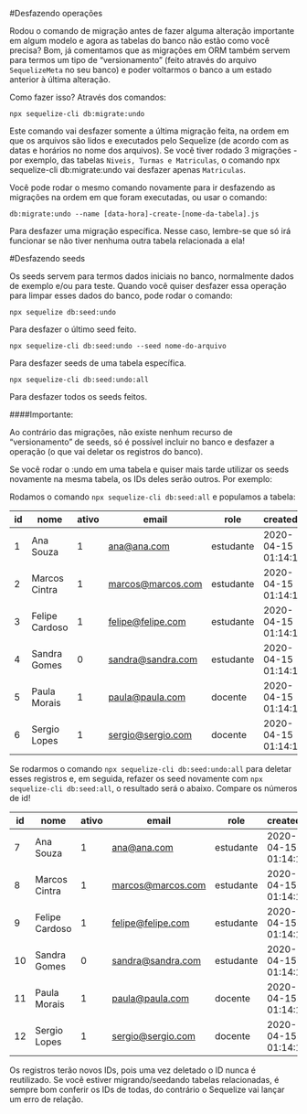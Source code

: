 #Desfazendo operações

Rodou o comando de migração antes de fazer alguma alteração importante em algum modelo e agora as tabelas do banco não estão como você precisa? Bom, já comentamos que as migrações em ORM também servem para termos um tipo de “versionamento” (feito através do arquivo `SequelizeMeta` no seu banco) e poder voltarmos o banco a um estado anterior à última alteração.

Como fazer isso? Através dos comandos:

```
npx sequelize-cli db:migrate:undo
```

Este comando vai desfazer somente a última migração feita, na ordem em que os arquivos são lidos e executados pelo Sequelize (de acordo com as datas e horários no nome dos arquivos). Se você tiver rodado 3 migrações - por exemplo, das tabelas `Niveis, Turmas e Matriculas`, o comando npx sequelize-cli db:migrate:undo vai desfazer apenas `Matriculas`.

Você pode rodar o mesmo comando novamente para ir desfazendo as migrações na ordem em que foram executadas, ou usar o comando:

```
db:migrate:undo --name [data-hora]-create-[nome-da-tabela].js
```

Para desfazer uma migração específica. Nesse caso, lembre-se que só irá funcionar se não tiver nenhuma outra tabela relacionada a ela!

#Desfazendo seeds

Os seeds servem para termos dados iniciais no banco, normalmente dados de exemplo e/ou para teste. Quando você quiser desfazer essa operação para limpar esses dados do banco, pode rodar o comando:

```
npx sequelize db:seed:undo
```

Para desfazer o último seed feito.

```
npx sequelize-cli db:seed:undo --seed nome-do-arquivo
```

Para desfazer seeds de uma tabela específica.

```
npx sequelize-cli db:seed:undo:all
```

Para desfazer todos os seeds feitos.

####Importante:

Ao contrário das migrações, não existe nenhum recurso de “versionamento” de seeds, só é possível incluir no banco e desfazer a operação (o que vai deletar os registros do banco).

Se você rodar o :undo em uma tabela e quiser mais tarde utilizar os seeds novamente na mesma tabela, os IDs deles serão outros. Por exemplo:

Rodamos o comando `npx sequelize-cli db:seed:all` e populamos a tabela:

| id  | nome           | ativo | email             | role      | createdAt           | updatedAt           |
| --- | -------------- | ----- | ----------------- | --------- | ------------------- | ------------------- |
| 1   | Ana Souza      | 1     | ana@ana.com       | estudante | 2020-04-15 01:14:12 | 2020-04-15 01:14:12 |
| 2   | Marcos Cintra  | 1     | marcos@marcos.com | estudante | 2020-04-15 01:14:12 | 2020-04-15 01:14:12 |
| 3   | Felipe Cardoso | 1     | felipe@felipe.com | estudante | 2020-04-15 01:14:12 | 2020-04-15 01:14:12 |
| 4   | Sandra Gomes   | 0     | sandra@sandra.com | estudante | 2020-04-15 01:14:12 | 2020-04-15 01:14:12 |
| 5   | Paula Morais   | 1     | paula@paula.com   | docente   | 2020-04-15 01:14:12 | 2020-04-15 01:14:12 |
| 6   | Sergio Lopes   | 1     | sergio@sergio.com | docente   | 2020-04-15 01:14:12 | 2020-04-15 01:14:12 |

Se rodarmos o comando `npx sequelize-cli db:seed:undo:all` para deletar esses registros e, em seguida, refazer os seed novamente com `npx sequelize-cli db:seed:all`, o resultado será o abaixo. Compare os números de id!

| id  | nome           | ativo | email             | role      | createdAt           | updatedAt           |
| --- | -------------- | ----- | ----------------- | --------- | ------------------- | ------------------- |
| 7   | Ana Souza      | 1     | ana@ana.com       | estudante | 2020-04-15 01:14:12 | 2020-04-15 01:14:12 |
| 8   | Marcos Cintra  | 1     | marcos@marcos.com | estudante | 2020-04-15 01:14:12 | 2020-04-15 01:14:12 |
| 9   | Felipe Cardoso | 1     | felipe@felipe.com | estudante | 2020-04-15 01:14:12 | 2020-04-15 01:14:12 |
| 10  | Sandra Gomes   | 0     | sandra@sandra.com | estudante | 2020-04-15 01:14:12 | 2020-04-15 01:14:12 |
| 11  | Paula Morais   | 1     | paula@paula.com   | docente   | 2020-04-15 01:14:12 | 2020-04-15 01:14:12 |
| 12  | Sergio Lopes   | 1     | sergio@sergio.com | docente   | 2020-04-15 01:14:12 | 2020-04-15 01:14:12 |

Os registros terão novos IDs, pois uma vez deletado o ID nunca é reutilizado. Se você estiver migrando/seedando tabelas relacionadas, é sempre bom conferir os IDs de todas, do contrário o Sequelize vai lançar um erro de relação.
